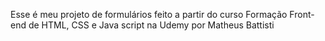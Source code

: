 Esse é meu projeto de formulários feito a partir do curso Formação Front-end
de HTML, CSS e Java script na Udemy por Matheus Battisti